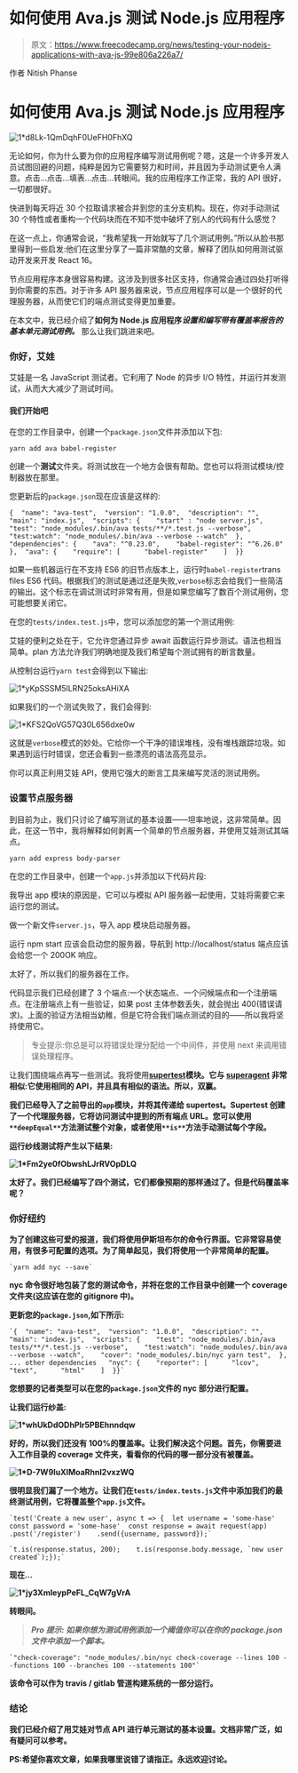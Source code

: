 # 如何使用 Ava.js 测试 Node.js 应用程序

> 原文：<https://www.freecodecamp.org/news/testing-your-nodejs-applications-with-ava-js-99e806a226a7/>

作者 Nitish Phanse

# 如何使用 Ava.js 测试 Node.js 应用程序

![1*d8Lk-1QmDqhF0UeFH0FhXQ](img/846bad45247ab72ffbf35bd8e6a88162.png)

无论如何，你为什么要为你的应用程序编写测试用例呢？嗯，这是一个许多开发人员试图回避的问题，纯粹是因为它需要努力和时间，并且因为手动测试更令人满意。点击…点击…填表…点击…转眼间。我的应用程序工作正常，我的 API 很好，一切都很好。

快进到每天将近 30 个拉取请求被合并到您的主分支机构。现在，你对手动测试 30 个特性或者重构一个代码块而在不知不觉中破坏了别人的代码有什么感觉？

在这一点上，你通常会说，“我希望我一开始就写了几个测试用例。”所以从脸书那里得到一些启发:他们在这里分享了一篇非常酷的文章，解释了团队如何用测试驱动开发来开发 React 16。

节点应用程序本身很容易构建。这涉及到很多社区支持，你通常会通过四处打听得到你需要的东西。对于许多 API 服务器来说，节点应用程序可以是一个很好的代理服务器，从而使它们的端点测试变得更加重要。

在本文中，我已经介绍了**如何为 Node.js 应用程序*设置和编写带有覆盖率报告的基本单元测试用例。*** 那么让我们跳进来吧。

### 你好，艾娃

艾娃是一名 JavaScript 测试者。它利用了 Node 的异步 I/O 特性，并运行并发测试，从而大大减少了测试时间。

#### 我们开始吧

在您的工作目录中，创建一个`package.json`文件并添加以下包:

```
yarn add ava babel-register
```

创建一个**测试**文件夹。将测试放在一个地方会很有帮助。您也可以将测试模块/控制器放在那里。

您更新后的`package.json`现在应该是这样的:

```
{  "name": "ava-test",  "version": "1.0.0",  "description": "",  "main": "index.js",  "scripts": {    "start" : "node server.js",    "test": "node_modules/.bin/ava tests/**/*.test.js --verbose",    "test:watch": "node_modules/.bin/ava --verbose --watch"  },  "dependencies": {    "ava": "^0.23.0",    "babel-register": "^6.26.0"  },  "ava": {    "require": [      "babel-register"    ]  }}
```

如果一些机器运行在不支持 ES6 的旧节点版本上，运行时`babel-register`trans files ES6 代码。根据我们的测试是通过还是失败,`verbose`标志会给我们一些简洁的输出。这个标志在调试测试时非常有用，但是如果您编写了数百个测试用例，您可能想要关闭它。

在您的`tests/index.test.js`中，您可以添加您的第一个测试用例:

艾娃的便利之处在于，它允许您通过异步 await 函数运行异步测试。语法也相当简单。plan 方法允许我们明确地提及我们希望每个测试拥有的断言数量。

从控制台运行`yarn test`会得到以下输出:

![1*yKpSSSM5lLRN25oksAHiXA](img/aff3f9c95dccd382d6b88f2a9e20eca5.png)

如果我们的一个测试失败了，我们会得到:

![1*KFS2QoVG57Q30L656dxe0w](img/d44f9adfbc606c9f0a26e7e8f64f18c5.png)

这就是`verbose`模式的妙处。它给你一个干净的错误堆栈，没有堆栈跟踪垃圾。如果遇到运行时错误，您还会看到一些漂亮的语法高亮显示。

你可以真正利用艾娃 API，使用它强大的断言工具来编写灵活的测试用例。

### 设置节点服务器

到目前为止，我们只讨论了编写测试的基本设置——坦率地说，这非常简单。因此，在这一节中，我将解释如何剥离一个简单的节点服务器，并使用艾娃测试其端点。

```
yarn add express body-parser 
```

在您的工作目录中，创建一个`app.js`并添加以下代码片段:

我导出 app 模块的原因是，它可以与模拟 API 服务器一起使用，艾娃将需要它来运行您的测试。

做一个新文件`server.js`，导入 app 模块启动服务器。

运行 npm start 应该会启动您的服务器，导航到 http://localhost/status 端点应该会给您一个 200OK 响应。

太好了，所以我们的服务器在工作。

代码显示我们已经创建了 3 个端点:一个状态端点、一个问候端点和一个注册端点。在注册端点上有一些验证，如果 post 主体参数丢失，就会抛出 400(错误请求)。上面的验证方法相当幼稚，但是它符合我们端点测试的目的——所以我将坚持使用它。

> 专业提示:你总是可以将错误处理分配给一个中间件，并使用 next 来调用错误处理程序。

让我们围绕端点再写一些测试。我将使用[**supertest**](https://github.com/visionmedia/supertest)**模块。它与 [superagent](https://github.com/visionmedia/superagent) 非常相似:它使用相同的 API，并且具有相似的语法。所以，双赢。**

**我们已经导入了之前导出的`app`模块，并将其传递给 supertest。Supertest 创建了一个代理服务器，它将访问测试中提到的所有端点 URL。您可以使用`**deepEqual**`方法测试整个对象，或者使用`**is**`方法手动测试每个字段。**

**运行纱线测试将产生以下结果:**

**![1*Fm2ye0fObwshLJrRVOpDLQ](img/8cd383ae26cf9dd9dfc9160dfee6a9b1.png)**

**太好了。我们已经编写了四个测试，它们都像预期的那样通过了。但是代码覆盖率呢？**

### ****你好纽约****

**为了创建这些可爱的报道，我们将使用伊斯坦布尔的命令行界面。它非常容易使用，有很多可配置的选项。为了简单起见，我们将使用一个非常简单的配置。**

```
`yarn add nyc --save`
```

****nyc** 命令很好地包装了您的测试命令，并将在您的工作目录中创建一个 coverage 文件夹(这应该在您的 gitignore 中)。**

**更新您的`package.json`,如下所示:**

```
`{  "name": "ava-test",  "version": "1.0.0",  "description": "",  "main": "index.js",  "scripts": {    "test": "node_modules/.bin/ava tests/**/*.test.js --verbose",    "test:watch": "node_modules/.bin/ava --verbose --watch",    "cover": "node_modules/.bin/nyc yarn test",  },  ... other dependencies   "nyc": {    "reporter": [      "lcov",      "text",      "html"    ]  }}`
```

**您想要的记者类型可以在您的`package.json`文件的 nyc 部分进行配置。**

**让我们运行纱盖:**

**![1*whUkDdODhPlr5PBEhnndqw](img/fdc977890b98cbab5d4f13653c967057.png)**

**好的，所以我们还没有 100%的覆盖率。让我们解决这个问题。首先，你需要进入工作目录的 coverage 文件夹，看看你的代码的哪一部分没有被覆盖。**

**![1*D-7W9IuXIMoaRhnI2vxzWQ](img/7c13df7ae87d9c6bed36ca0d482c6c08.png)**

**很明显我们漏了一个地方。让我们在`tests/index.tests.js`文件中添加我们的最终测试用例，它将覆盖整个`app.js`文件。**

```
`test('Create a new user', async t => {  let username = 'some-hase'  const password = 'some-hase'  const response = await request(app)    .post('/register')    .send({username, password});`
```

```
`t.is(response.status, 200);    t.is(response.body.message, `new user created`);});`
```

**现在…**

**![1*jy3XmIeypPeFL_CqW7gVrA](img/cfcbd8abefcde918ba646d105d4d88fc.png)**

**转眼间。**

> *****Pro 提示:*** *如果你想为测试用例添加一个阈值你可以在你的 package.json 文件中添加一个脚本。***

```
`"check-coverage": "node_modules/.bin/nyc check-coverage --lines 100 --functions 100 --branches 100 --statements 100"`
```

**该命令可以作为 travis / gitlab 管道构建系统的一部分运行。**

### ****结论****

**我们已经介绍了用艾娃对节点 API 进行单元测试的基本设置。文档非常广泛，如有疑问可以参考。**

**PS:希望你喜欢文章，如果我哪里说错了请指正。永远欢迎讨论。**